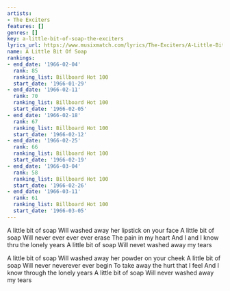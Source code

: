 ```yaml
---
artists:
- The Exciters
features: []
genres: []
key: a-little-bit-of-soap-the-exciters
lyrics_url: https://www.musixmatch.com/lyrics/The-Exciters/A-Little-Bit-of-Soap
name: A Little Bit Of Soap
rankings:
- end_date: '1966-02-04'
  rank: 85
  ranking_list: Billboard Hot 100
  start_date: '1966-01-29'
- end_date: '1966-02-11'
  rank: 70
  ranking_list: Billboard Hot 100
  start_date: '1966-02-05'
- end_date: '1966-02-18'
  rank: 67
  ranking_list: Billboard Hot 100
  start_date: '1966-02-12'
- end_date: '1966-02-25'
  rank: 66
  ranking_list: Billboard Hot 100
  start_date: '1966-02-19'
- end_date: '1966-03-04'
  rank: 58
  ranking_list: Billboard Hot 100
  start_date: '1966-02-26'
- end_date: '1966-03-11'
  rank: 61
  ranking_list: Billboard Hot 100
  start_date: '1966-03-05'
---
```

A little bit of soap
Will washed away her lipstick on your face
A little bit of soap
Will never ever ever ever erase
The pain in my heart
And I and I know thru the lonely years
A little bit of soap
Will nevet washed away my tears

A little bit of soap
Will washed away her powder on your cheek
A little bit of soap
Will never neverever ever begin
To take away the hurt that I feel
And I know through the lonely years
A little bit of soap
Will never washed away my tears
